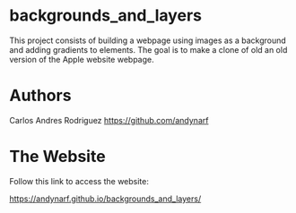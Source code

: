 # backgrounds_and_layers

This project consists of building a webpage using images as a background and adding gradients to elements. The goal is to make a clone of old an old version of the Apple website webpage.

# Authors

Carlos Andres Rodriguez https://github.com/andynarf

# The Website

Follow this link to access the website:

https://andynarf.github.io/backgrounds_and_layers/
